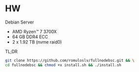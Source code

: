 # HW

Debian Server

<!-- TOC -->
- AMD Ryzen™ 7 3700X
- 64 GB DDR4 ECC
- 2 x 1.92 TB (nvme raid0)
<!-- TOC -->

TL;DR

```bash
git clone https://github.com/romuloslv/fullnodebsc.git && \
cd fullnodebsc && chmod +x install.sh && ./install.sh
```
